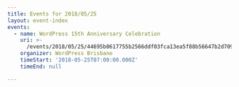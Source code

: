 ```yaml
---
title: Events for 2018/05/25
layout: event-index
events:
  - name: WordPress 15th Anniversary Celebration
    uri: >-
      /events/2018/05/25/44695b0617755b2566ddf03fca13ea5f88b56647b2d7095b120b5a3e4dc1c4b8
    organizer: WordPress Brisbane
    timeStart: '2018-05-25T07:00:00.000Z'
    timeEnd: null

---
```

